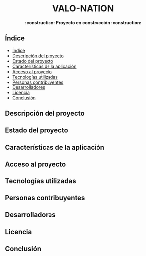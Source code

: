 <h1 align="center">VALO-NATION</h1>

<h4 align="center">:construction: Proyecto en construcción :construction:</h4>

## Índice

* [Índice](#índice)
* [Descripción del proyecto](#descripción-del-proyecto)
* [Estado del proyecto](#estado-del-proyecto)
* [Características de la aplicación](#características-de-la-aplicación)
* [Acceso al proyecto](#acceso-al-proyecto)
* [Tecnologías utilizadas](#tecnologías-utilizadas)
* [Personas contribuyentes](#personas-contribuyentes)
* [Desarrolladores](#desarrolladores)
* [Licencia](#licencia)
* [Conclusión](#conclusión)

## Descripción del proyecto

## Estado del proyecto

## Características de la aplicación

## Acceso al proyecto

## Tecnologías utilizadas

## Personas contribuyentes

## Desarrolladores

## Licencia

## Conclusión